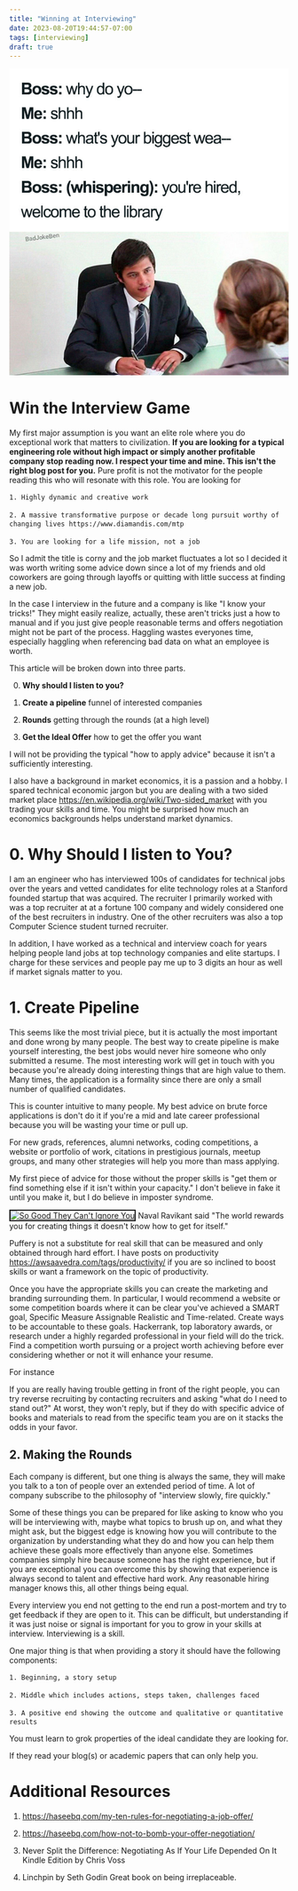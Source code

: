 ```yaml
---
title: "Winning at Interviewing"
date: 2023-08-20T19:44:57-07:00
tags: [interviewing]
draft: true
---
```



![The Right Skills](/library-skills.jpg "Relevant Skills")

# Win the Interview Game


My first major assumption is you want an elite role where you do exceptional work that matters to civilization. **If you are looking for a typical engineering role without high impact or simply another profitable company stop reading now. I respect your time and mine. This isn't the right blog post for you.** Pure profit is not the motivator for the people reading this who will resonate with this role. You are looking for

    1. Highly dynamic and creative work

    2. A massive transformative purpose or decade long pursuit worthy of changing lives https://www.diamandis.com/mtp

    3. You are looking for a life mission, not a job

So I admit the title is corny and the job market fluctuates a lot so I decided it was worth writing some advice down since a lot of my friends 
and old coworkers are going through layoffs or quitting with little success at finding a new job.

In the case I interview in the future and a company is like "I know your tricks!" They might easily realize, actually, 
these aren't tricks just a how to manual and if you just give people reasonable terms and 
offers negotiation might not be part of the process. 
Haggling wastes everyones time, especially haggling 
when referencing bad data on what an employee is worth.

This article will be broken down into three parts.

0. **Why should I listen to you?**

1. **Create a pipeline** funnel of interested companies

2. **Rounds** getting through the rounds (at a high level)

3. **Get the Ideal Offer** how to get the offer you want

I will not be providing the typical "how to apply advice" because it isn't a sufficiently interesting.

I also have a background in market economics, it is a passion and a hobby. 
I spared technical economic jargon but you are dealing with a two sided market place 
https://en.wikipedia.org/wiki/Two-sided_market with you trading your skills and time. 
You might be surprised how much an economics backgrounds helps understand market dynamics.

# 0. Why Should I listen to You?

I am an engineer who has interviewed 100s of candidates for technical jobs over 
the years and vetted candidates for elite technology roles at a Stanford founded startup that was acquired. 
The recruiter I primarily worked with was a top recruiter at at a fortune 100 company 
and widely considered one of the best recruiters in industry. 
One of the other recruiters was also a top Computer Science student turned recruiter.

In addition, I have worked as a technical and interview coach for years helping people
 land jobs at top technology companies and elite startups. 
 I charge for these services and people pay me up to 3 digits an hour 
 as well if market signals matter to you.

# 1. Create Pipeline

This seems like the most trivial piece, but it is actually the most important 
and done wrong by many people. The best way to create pipeline is make yourself 
interesting, the best jobs would never hire someone who only submitted a resume. 
The most interesting work will get in touch with you because you're already doing 
interesting things that are high value to them. Many times, the application is a 
formality since there are only a small number of qualified candidates.

This is counter intuitive to many people. My best advice on brute force applications is don't do it 
if you're a mid and late career professional because you will be wasting your time or pull up.

For new grads, references, alumni networks, coding competitions, a website or portfolio of work, citations in prestigious journals, meetup groups, 
and many other strategies will help you more than mass applying.

My first piece of advice for those without the proper skills is "get them or 
find something else if it isn't within your capacity." 
I don't believe in fake it until you make it, but I do believe in imposter syndrome.

<a href="http://www.youtube.com/watch?v=teAvv6jnuXY
" target="_blank"><img src="http://img.youtube.com/vi/teAvv6jnuXY/0.jpg" 
alt="So Good They Can't Ignore You" width="240" height="180" border="2" /></a>
Naval Ravikant said 
"The world rewards you for creating things it doesn't know how to get for itself."

Puffery is not a substitute for real skill that can be measured and only obtained through hard effort. I have posts on productivity https://awsaavedra.com/tags/productivity/ if you are so inclined to boost skills or want a framework on the topic of productivity.

Once you have the appropriate skills you can create the marketing and branding surrounding them. In particular, I would recommend a website or some competition boards where it can be clear you've achieved a SMART goal, Specific Measure Assignable Realistic and Time-related. Create ways to be accountable to these goals. Hackerrank, top laboratory awards, or research under a highly regarded professional in your field will do the trick. Find a competition worth pursuing or a project worth achieving before ever considering whether or not it will enhance your resume.

For instance

If you are really having trouble getting in front of the right people, you can try reverse recruiting by contacting recruiters and asking "what do I need to stand out?" At worst, they won't reply, but if they do with specific advice of books and materials to read from the specific team you are on it stacks the odds in your favor.

## 2. Making the Rounds

Each company is different, but one thing is always the same, they will make you talk to a ton of people over an extended period of time. A lot of company subscribe to the philosophy of "interview slowly, fire quickly." 

Some of these things you can be prepared for like asking to know who you will be interviewing with, maybe what topics to brush up on, and what they might ask, but the biggest edge is knowing how you will contribute to the organization by understanding what they do and how you can help them achieve these goals more effectively than anyone else.
Sometimes companies simply hire because someone has the right experience, but if you are exceptional you can overcome this by showing that experience is always second to talent and effective hard work. Any reasonable hiring manager knows this, all other things being equal.

Every interview you end not getting to the end run a post-mortem and try to get feedback if they are open to it. This can be difficult, but understanding if it was just noise or signal is important for you to grow in your skills at interview. Interviewing is a skill.

One major thing is that when providing a story it should have the following components:

    1. Beginning, a story setup

    2. Middle which includes actions, steps taken, challenges faced

    3. A positive end showing the outcome and qualitative or quantitative results

You must learn to grok properties of the ideal candidate they are looking for.

If they read your blog(s) or academic papers that can only help you.

# Additional Resources

1. https://haseebq.com/my-ten-rules-for-negotiating-a-job-offer/

2. https://haseebq.com/how-not-to-bomb-your-offer-negotiation/

3. Never Split the Difference: Negotiating As If Your Life Depended On It Kindle Edition
by Chris Voss

4. Linchpin by Seth Godin
Great book on being irreplaceable.




